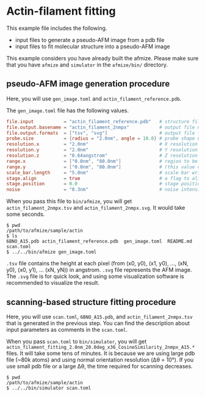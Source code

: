 # Actin-filament fitting

This example file includes the following.

- input files to generate a pseudo-AFM image from a pdb file
- input files to fit molecular structure into a pseudo-AFM image

This example considers you have already built the afmize.
Please make sure that you have `afmize` and `simulator` in the `afmize/bin/` directory.

## pseudo-AFM image generation procedure

Here, you will use `gen_image.toml` and `actin_filament_reference.pdb`.

The `gen_image.toml` file has the following values.

```toml
file.input           = "actin_filament_reference.pdb"   # structure file used to generate an AFM image
file.output.basename = "actin_filament_2nmpx"           # output file name
file.output.formats  = ["tsv", "svg"]                   # output file format
probe.size           = {radius = "2.0nm", angle = 10.0} # probe shape used to generate an AFM image
resolution.x         = "2.0nm"                          # X resolution (width of a pixel in X direction)
resolution.y         = "2.0nm"                          # Y resolution (width of a pixel in Y direction)
resolution.z         = "0.64angstrom"                   # Z resolution (height discritization)
range.x              = ["0.0nm", "80.0nm"]              # region to be used to generate an AFM image
range.y              = ["0.0nm", "80.0nm"]              # (this value corresponds to the coordinate in the pdb file)
scale_bar.length     = "5.0nm"                          # scale bar written in the image file.
stage.align          = true                             # a flag to align the input structure on to Z == 0.
stage.position       = 0.0                              # stage position (if you don't have any special reason, set this to 0)
noise                = "0.3nm"                          # noise intensity.
```

When you pass this file to `bin/afmize`, you will get `actin_filament_2nmpx.tsv` and `actin_filament_2nmpx.svg`.
It would take some seconds.

```console
$ pwd
/path/to/afmize/sample/actin
$ ls
6BNO_A15.pdb actin_filament_reference.pdb  gen_image.toml  README.md  scan.toml
$ ../../bin/afmize gen_image.toml
```

`.tsv` file contains the height at each pixel (from (x0, y0), (x1, y0), ..., (xN, y0), (x0, y1), ... (xN, yN)) in angstrom.
`.svg` file represents the AFM image.
The `.svg` file is for quick look, and using some visualization software is recommended to visualize the result.

## scanning-based structure fitting procedure

Here, you will use `scan.toml`, `6BNO_A15.pdb`, and `actin_filament_2nmpx.tsv` that is generated in the previous step.
You can find the description about input parameters as comments in the `scan.toml`.

When you pass `scan.toml` to `bin/simulator`, you will get `actin_filament_fitting_2.0nm_20.0deg_x36_CosineSimilarity_2nmpx_A15.*` files.
It will take some tens of minutes. It is because we are using large pdb file (~80k atoms) and using normal orientation resolution (Δθ = 10°).
If you use small pdb file or a large Δθ, the time required for scanning decreases.

```console
$ pwd
/path/to/afmize/sample/actin
$ ../../bin/simulator scan.toml
```
